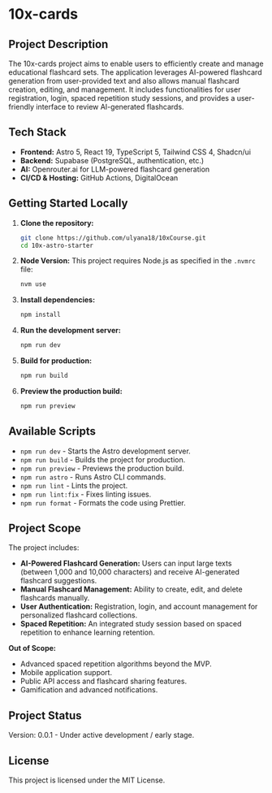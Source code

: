 # 10x-cards

## Project Description

The 10x-cards project aims to enable users to efficiently create and manage educational flashcard sets. The application leverages AI-powered flashcard generation from user-provided text and also allows manual flashcard creation, editing, and management. It includes functionalities for user registration, login, spaced repetition study sessions, and provides a user-friendly interface to review AI-generated flashcards.

## Tech Stack

- **Frontend:** Astro 5, React 19, TypeScript 5, Tailwind CSS 4, Shadcn/ui
- **Backend:** Supabase (PostgreSQL, authentication, etc.)
- **AI:** Openrouter.ai for LLM-powered flashcard generation
- **CI/CD & Hosting:** GitHub Actions, DigitalOcean

## Getting Started Locally

1. **Clone the repository:**
   ```bash
   git clone https://github.com/ulyana18/10xCourse.git
   cd 10x-astro-starter
   ```

2. **Node Version:**
   This project requires Node.js as specified in the `.nvmrc` file:
   ```bash
   nvm use
   ```

3. **Install dependencies:**
   ```bash
   npm install
   ```

4. **Run the development server:**
   ```bash
   npm run dev
   ```

5. **Build for production:**
   ```bash
   npm run build
   ```

6. **Preview the production build:**
   ```bash
   npm run preview
   ```

## Available Scripts

- `npm run dev` - Starts the Astro development server.
- `npm run build` - Builds the project for production.
- `npm run preview` - Previews the production build.
- `npm run astro` - Runs Astro CLI commands.
- `npm run lint` - Lints the project.
- `npm run lint:fix` - Fixes linting issues.
- `npm run format` - Formats the code using Prettier.

## Project Scope

The project includes:

- **AI-Powered Flashcard Generation:** Users can input large texts (between 1,000 and 10,000 characters) and receive AI-generated flashcard suggestions.
- **Manual Flashcard Management:** Ability to create, edit, and delete flashcards manually.
- **User Authentication:** Registration, login, and account management for personalized flashcard collections.
- **Spaced Repetition:** An integrated study session based on spaced repetition to enhance learning retention.

**Out of Scope:**

- Advanced spaced repetition algorithms beyond the MVP.
- Mobile application support.
- Public API access and flashcard sharing features.
- Gamification and advanced notifications.

## Project Status

Version: 0.0.1 - Under active development / early stage.

## License

This project is licensed under the MIT License. 